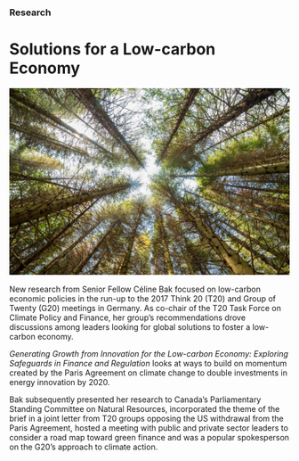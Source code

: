 ### Research

# Solutions for a Low-carbon Economy

<div class="img-container">
  <img class="progressive" src="assets/slides/low-carbon-economy.jpg" alt="">
</div>

New research from Senior Fellow Céline Bak focused on low-carbon economic policies in the run-up to the 2017 Think 20 (T20) and Group of Twenty (G20) meetings in Germany. As co-chair of the T20 Task Force on Climate Policy and Finance, her group’s recommendations drove discussions among leaders looking for global solutions to foster a low-carbon economy.

*Generating Growth from Innovation for the Low-carbon Economy: Exploring Safeguards in Finance and Regulation* looks at ways to build on momentum created by the Paris Agreement on climate change to double investments in energy innovation by 2020. 

Bak subsequently presented her research to Canada’s Parliamentary Standing Committee on Natural Resources, incorporated the theme of the brief in a joint letter from T20 groups opposing the US withdrawal from the Paris Agreement, hosted a meeting with public and private sector leaders to consider a road map toward green finance and was a popular spokesperson on the G20’s approach to climate action.


